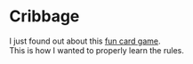 # Cribbage

I just found out about this [fun card game](https://en.wikipedia.org/wiki/Cribbage).
<br/>
This is how I wanted to properly learn the rules.
